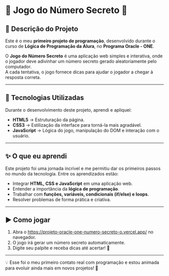 # 🎲 Jogo do Número Secreto 🤫

## 📌 Descrição do Projeto
Este é o meu **primeiro projeto de programação**, desenvolvido durante o curso de **Lógica de Programação da Alura**, no **Programa Oracle - ONE**.  

O **Jogo do Número Secreto** é uma aplicação web simples e interativa, onde o jogador deve adivinhar um número secreto gerado aleatoriamente pelo computador.  
A cada tentativa, o jogo fornece dicas para ajudar o jogador a chegar à resposta correta.

---

## 🚀 Tecnologias Utilizadas
Durante o desenvolvimento deste projeto, aprendi e apliquei:

- **HTML5** → Estruturação da página.  
- **CSS3** → Estilização da interface para torná-la mais agradável.  
- **JavaScript** → Lógica do jogo, manipulação do DOM e interação com o usuário.  

---

## ✨ O que eu aprendi
Este projeto foi uma jornada incrível e me permitiu dar os primeiros passos no mundo da tecnologia. Entre os aprendizados estão:

- Integrar **HTML, CSS e JavaScript** em uma aplicação web.  
- Entender a importância da **lógica de programação**.  
- Trabalhar com **funções, variáveis, condicionais (if/else) e loops**.  
- Resolver problemas de forma prática e criativa.  

---

## ▶️ Como jogar
1. Abra o https://projeto-oracle-one-numero-secreto-o.vercel.app/ no navegador.  
2. O jogo irá gerar um número secreto automaticamente.  
3. Digite seu palpite e receba dicas até acertar! 🎯

---

💡 Esse foi o meu primeiro contato real com programação e estou animada para evoluir ainda mais em novos projetos! 🚀
